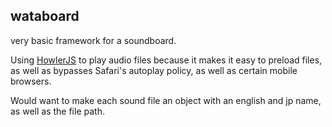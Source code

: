 ## wataboard

very basic framework for a soundboard.

Using [HowlerJS](https://howlerjs.com/) to play audio files because it makes it easy to preload files, as well as bypasses Safari's autoplay policy, as well as certain mobile browsers.

Would want to make each sound file an object with an english and jp name, as well as the file path.
